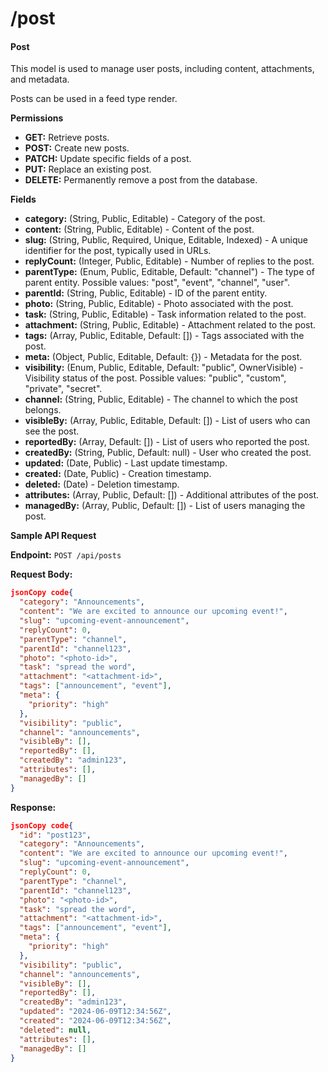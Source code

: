 # /post

#### Post

This model is used to manage user posts, including content, attachments, and metadata.

Posts can be used in a feed type render.

**Permissions**

* **GET:** Retrieve posts.
* **POST:** Create new posts.
* **PATCH:** Update specific fields of a post.
* **PUT:** Replace an existing post.
* **DELETE:** Permanently remove a post from the database.

**Fields**

* **category:** (String, Public, Editable) - Category of the post.
* **content:** (String, Public, Editable) - Content of the post.
* **slug:** (String, Public, Required, Unique, Editable, Indexed) - A unique identifier for the post, typically used in URLs.
* **replyCount:** (Integer, Public, Editable) - Number of replies to the post.
* **parentType:** (Enum, Public, Editable, Default: "channel") - The type of parent entity. Possible values: "post", "event", "channel", "user".
* **parentId:** (String, Public, Editable) - ID of the parent entity.
* **photo:** (String, Public, Editable) - Photo associated with the post.
* **task:** (String, Public, Editable) - Task information related to the post.
* **attachment:** (String, Public, Editable) - Attachment related to the post.
* **tags:** (Array, Public, Editable, Default: \[]) - Tags associated with the post.
* **meta:** (Object, Public, Editable, Default: {}) - Metadata for the post.
* **visibility:** (Enum, Public, Editable, Default: "public", OwnerVisible) - Visibility status of the post. Possible values: "public", "custom", "private", "secret".
* **channel:** (String, Public, Editable) - The channel to which the post belongs.
* **visibleBy:** (Array, Public, Editable, Default: \[]) - List of users who can see the post.
* **reportedBy:** (Array, Default: \[]) - List of users who reported the post.
* **createdBy:** (String, Public, Default: null) - User who created the post.
* **updated:** (Date, Public) - Last update timestamp.
* **created:** (Date, Public) - Creation timestamp.
* **deleted:** (Date) - Deletion timestamp.
* **attributes:** (Array, Public, Default: \[]) - Additional attributes of the post.
* **managedBy:** (Array, Public, Default: \[]) - List of users managing the post.

**Sample API Request**

**Endpoint:** `POST /api/posts`

**Request Body:**

```json
jsonCopy code{
  "category": "Announcements",
  "content": "We are excited to announce our upcoming event!",
  "slug": "upcoming-event-announcement",
  "replyCount": 0,
  "parentType": "channel",
  "parentId": "channel123",
  "photo": "<photo-id>",
  "task": "spread the word",
  "attachment": "<attachment-id>",
  "tags": ["announcement", "event"],
  "meta": {
    "priority": "high"
  },
  "visibility": "public",
  "channel": "announcements",
  "visibleBy": [],
  "reportedBy": [],
  "createdBy": "admin123",
  "attributes": [],
  "managedBy": []
}
```

**Response:**

```json
jsonCopy code{
  "id": "post123",
  "category": "Announcements",
  "content": "We are excited to announce our upcoming event!",
  "slug": "upcoming-event-announcement",
  "replyCount": 0,
  "parentType": "channel",
  "parentId": "channel123",
  "photo": "<photo-id>",
  "task": "spread the word",
  "attachment": "<attachment-id>",
  "tags": ["announcement", "event"],
  "meta": {
    "priority": "high"
  },
  "visibility": "public",
  "channel": "announcements",
  "visibleBy": [],
  "reportedBy": [],
  "createdBy": "admin123",
  "updated": "2024-06-09T12:34:56Z",
  "created": "2024-06-09T12:34:56Z",
  "deleted": null,
  "attributes": [],
  "managedBy": []
}
```
